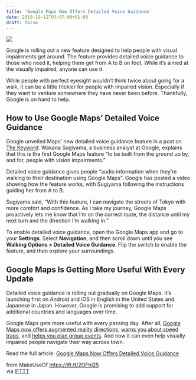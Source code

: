 ```yaml
---
title: 'Google Maps Now Offers Detailed Voice Guidance'
date: 2019-10-12T03:07:00+01:00
draft: false
---
```


![](https://static.makeuseof.com/wp-content/uploads/2019/10/google-maps-voice-guidance.jpg)

Google is rolling out a new feature designed to help people with visual impairments get around. The feature provides detailed voice guidance to those who need it, helping them get from A to B on foot. While it’s aimed at the visually impaired, anyone can use it.

While people with perfect eyesight wouldn’t think twice about going for a walk, it can be a little trickier for people with impaired vision. Especially if they want to venture somewhere they have never been before. Thankfully, Google is on hand to help.

How to Use Google Maps’ Detailed Voice Guidance
-----------------------------------------------

Google unveiled Maps’ new detailed voice guidance feature in a post on [The Keyword](https://www.blog.google/products/maps/better-maps-for-people-with-vision-impairments/). Wakana Sugiyama, a business analyst at Google, explains that this is the first Google Maps feature “to be built from the ground up by, and for, people with vision impairments.”

Detailed voice guidance gives people “audio information when they’re walking to their destination using Google Maps”. Google has posted a video showing how the feature works, with Sugiyama following the instructions guiding her from A to B.

Sugiyama said, “With this feature, I can navigate the streets of Tokyo with more comfort and confidence. As I take my journey, Google Maps proactively lets me know that I’m on the correct route, the distance until my next turn and the direction I’m walking in.”

To enable detailed voice guidance, open the Google Maps app and go to your **Settings**. Select **Navigation**, and then scroll down until you see **Walking Options > Detailed Voice Guidance**. Flip the switch to enable the feature, and then explore your surroundings.

Google Maps Is Getting More Useful With Every Update
----------------------------------------------------

Detailed voice guidance is rolling out gradually on Google Maps. It’s launching first on Android and iOS in English in the United States and Japanese in Japan. However, Google is promising to add support for additional countries and languages over time.

Google Maps gets more useful with every passing day. After all, [Google Maps now offers augmented reality directions](//www.makeuseof.com/tag/google-maps-augmented-reality-directions/), [warns you about speed traps](//www.makeuseof.com/tag/google-maps-warns-speed-traps/), and [helps you plan group events](//www.makeuseof.com/tag/plan-group-events-google-maps/). And now it can even help visually impaired people navigate their way across town.

Read the full article: [Google Maps Now Offers Detailed Voice Guidance](https://www.makeuseof.com/tag/google-maps-detailed-voice-guidance/)

  
  
from MakeUseOf https://ift.tt/2OFhl25  
via [IFTTT](https://ifttt.com/?ref=da&site=blogger)